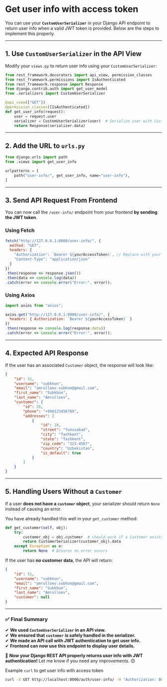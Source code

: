 # Get user info with access token

You can use your **`CustomUserSerializer`** in your Django API endpoint to return user info when a valid JWT token is provided. Below are the steps to implement this properly.

---

## **1. Use `CustomUserSerializer` in the API View**
Modify your `views.py` to return user info using your `CustomUserSerializer`:

```python
from rest_framework.decorators import api_view, permission_classes
from rest_framework.permissions import IsAuthenticated
from rest_framework.response import Response
from django.contrib.auth import get_user_model
from .serializers import CustomUserSerializer

@api_view(["GET"])
@permission_classes([IsAuthenticated])
def get_user_info(request):
    user = request.user
    serializer = CustomUserSerializer(user)  # Serialize user with CustomUserSerializer
    return Response(serializer.data)
```

---

## **2. Add the URL to `urls.py`**
```python
from django.urls import path
from .views import get_user_info

urlpatterns = [
    path("user-info/", get_user_info, name="user-info"),
]
```

---

## **3. Send API Request From Frontend**
You can now call the `/user-info/` endpoint from your frontend **by sending the JWT token**.

### **Using Fetch**
```javascript
fetch("http://127.0.0.1:8000/user-info/", {
  method: "GET",
  headers: {
    "Authorization": `Bearer ${yourAccessToken}`, // Replace with your JWT token
    "Content-Type": "application/json"
  }
})
.then(response => response.json())
.then(data => console.log(data))
.catch(error => console.error("Error:", error));
```

### **Using Axios**
```javascript
import axios from "axios";

axios.get("http://127.0.0.1:8000/user-info/", {
  headers: { Authorization: `Bearer ${yourAccessToken}` }
})
.then(response => console.log(response.data))
.catch(error => console.error("Error:", error));
```

---

## **4. Expected API Response**
If the user has an associated `Customer` object, the response will look like:

```json
{
    "id": 51,
    "username": "subkhon",
    "email": "amrulloev.subhon@gmail.com",
    "first_name": "Subkhon",
    "last_name": "Amrulloev",
    "customer": {
        "id": 26,
        "phone": "+998123456789",
        "addresses": [
            {
                "id": 18,
                "street": "Yunusabad",
                "city": "Tashkent",
                "state": "Tashkent",
                "zip_code": "123-4567",
                "country": "Uzbekistan",
                "is_default": true
            }
        ]
    }
}
```

---

## **5. Handling Users Without a `Customer`**
If a user **does not have a `customer` object**, your serializer should return `None` instead of causing an error.

You have already handled this well in your `get_customer` method:

```python
def get_customer(self, obj):
    try:
        customer_obj = obj.customer  # should work if a Customer exists
        return CustomerSerializer(customer_obj).data
    except Exception as e:
        return None  # Ensures no error occurs
```

If the user has **no customer data**, the API will return:

```json
{
    "id": 51,
    "username": "subkhon",
    "email": "amrulloev.subhon@gmail.com",
    "first_name": "Subkhon",
    "last_name": "Amrulloev",
    "customer": null
}
```

---

### ✅ **Final Summary**
✔ **We used `CustomUserSerializer` in an API view.**  
✔ **We ensured that `customer` is safely handled in the serializer.**  
✔ **We made an API call with JWT authentication to get user info.**  
✔ **Frontend can now use this endpoint to display user details.**  

🚀 **Now your Django REST API properly returns user info with JWT authentication!** Let me know if you need any improvements. 😊


Example ```curl``` to get user info with access token

```bash
curl -X GET http://localhost:8000/auth/user-info/ -H "Authorization: Bearer eyJhbGciOiJIUzI1NiIsInR5cCI6IkpXVCJ9.eyJ0b2tlbl90eXBlIjoiYWNjZXNzIiwiZXhwIjoxNzM5NjA5MjY0LCJpYXQiOjE3Mzk2MDg5NjQsImp0aSI6ImRiN2FjNDg4YjJmMDRlYTNhMWRiMWMzOTRkMjIwZWQ4IiwidXNlcl9pZCI6NTF9.nEXj19y0WQLZbefLgfxn4jdOS5zZUP5OzIwV_xhfwP0"
```